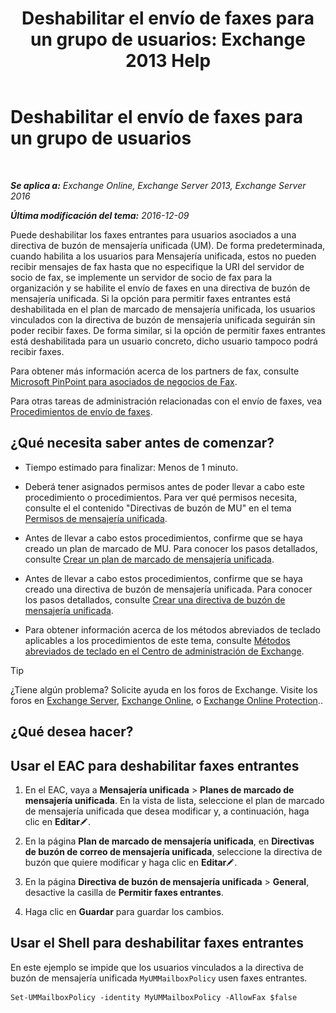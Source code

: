 ﻿---
title: 'Deshabilitar el envío de faxes para un grupo de usuarios: Exchange 2013 Help'
TOCTitle: Deshabilitar el envío de faxes para un grupo de usuarios
ms:assetid: 1c57c3ba-2b0e-43dd-9b28-43bada1592c5
ms:mtpsurl: https://technet.microsoft.com/es-es/library/JJ650864(v=EXCHG.150)
ms:contentKeyID: 52061800
ms.date: 05/22/2018
mtps_version: v=EXCHG.150
ms.translationtype: MT
---

# Deshabilitar el envío de faxes para un grupo de usuarios

 

_**Se aplica a:** Exchange Online, Exchange Server 2013, Exchange Server 2016_

_**Última modificación del tema:** 2016-12-09_

Puede deshabilitar los faxes entrantes para usuarios asociados a una directiva de buzón de mensajería unificada (UM). De forma predeterminada, cuando habilita a los usuarios para Mensajería unificada, estos no pueden recibir mensajes de fax hasta que no especifique la URI del servidor de socio de fax, se implemente un servidor de socio de fax para la organización y se habilite el envío de faxes en una directiva de buzón de mensajería unificada. Si la opción para permitir faxes entrantes está deshabilitada en el plan de marcado de mensajería unificada, los usuarios vinculados con la directiva de buzón de mensajería unificada seguirán sin poder recibir faxes. De forma similar, si la opción de permitir faxes entrantes está deshabilitada para un usuario concreto, dicho usuario tampoco podrá recibir faxes.

Para obtener más información acerca de los partners de fax, consulte [Microsoft PinPoint para asociados de negocios de Fax](https://go.microsoft.com/fwlink/?linkid=190238).

Para otras tareas de administración relacionadas con el envío de faxes, vea [Procedimientos de envío de faxes](faxing-procedures-exchange-2013-help.md).

## ¿Qué necesita saber antes de comenzar?

  - Tiempo estimado para finalizar: Menos de 1 minuto.

  - Deberá tener asignados permisos antes de poder llevar a cabo este procedimiento o procedimientos. Para ver qué permisos necesita, consulte el el contenido "Directivas de buzón de MU" en el tema [Permisos de mensajería unificada](unified-messaging-permissions-exchange-2013-help.md).

  - Antes de llevar a cabo estos procedimientos, confirme que se haya creado un plan de marcado de MU. Para conocer los pasos detallados, consulte [Crear un plan de marcado de mensajería unificada](create-a-um-dial-plan-exchange-2013-help.md).

  - Antes de llevar a cabo estos procedimientos, confirme que se haya creado una directiva de buzón de mensajería unificada. Para conocer los pasos detallados, consulte [Crear una directiva de buzón de mensajería unificada](create-a-um-mailbox-policy-exchange-2013-help.md).

  - Para obtener información acerca de los métodos abreviados de teclado aplicables a los procedimientos de este tema, consulte [Métodos abreviados de teclado en el Centro de administración de Exchange](keyboard-shortcuts-in-the-exchange-admin-center-exchange-online-protection-help.md).


> [!TIP]
> ¿Tiene algún problema? Solicite ayuda en los foros de Exchange. Visite los foros en <A href="https://go.microsoft.com/fwlink/p/?linkid=60612">Exchange Server</A>, <A href="https://go.microsoft.com/fwlink/p/?linkid=267542">Exchange Online</A>, o <A href="https://go.microsoft.com/fwlink/p/?linkid=285351">Exchange Online Protection</A>..



## ¿Qué desea hacer?

## Usar el EAC para deshabilitar faxes entrantes

1.  En el EAC, vaya a **Mensajería unificada** \> **Planes de marcado de mensajería unificada**. En la vista de lista, seleccione el plan de marcado de mensajería unificada que desea modificar y, a continuación, haga clic en **Editar**![Icono Editar](images/Bb124582.6f53ccb2-1f13-4c02-bea0-30690e6ea71d(EXCHG.150).gif "Icono Editar").

2.  En la página **Plan de marcado de mensajería unificada**, en **Directivas de buzón de correo de mensajería unificada**, seleccione la directiva de buzón que quiere modificar y haga clic en **Editar**![Icono Editar](images/Bb124582.6f53ccb2-1f13-4c02-bea0-30690e6ea71d(EXCHG.150).gif "Icono Editar").

3.  En la página **Directiva de buzón de mensajería unificada** \> **General**, desactive la casilla de **Permitir faxes entrantes**.

4.  Haga clic en **Guardar** para guardar los cambios.

## Usar el Shell para deshabilitar faxes entrantes

En este ejemplo se impide que los usuarios vinculados a la directiva de buzón de mensajería unificada `MyUMMailboxPolicy` usen faxes entrantes.

    Set-UMMailboxPolicy -identity MyUMMailboxPolicy -AllowFax $false


